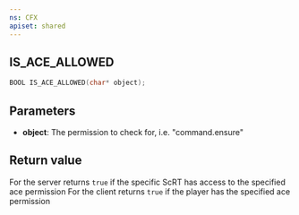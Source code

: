 ```yaml
---
ns: CFX
apiset: shared
---
```

## IS_ACE_ALLOWED

```c
BOOL IS_ACE_ALLOWED(char* object);
```

## Parameters
* **object**: The permission to check for, i.e. "command.ensure"

## Return value
For the server returns `true` if the specific ScRT has access to the specified ace permission
For the client returns `true` if the player has the specified ace permission
